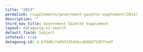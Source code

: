 ```yaml
---
title: "2013"
permalink: /supplements/government-gazette-supplement/2013/
description: ""
third_nav_title: Government Gazette Supplement
layout: datagovsg-v2-search
default_field: Subject
infotext: true
datagovsg-id: d_b7dd0c7e69fd3543ecab9b671d5ffadf
---
```

